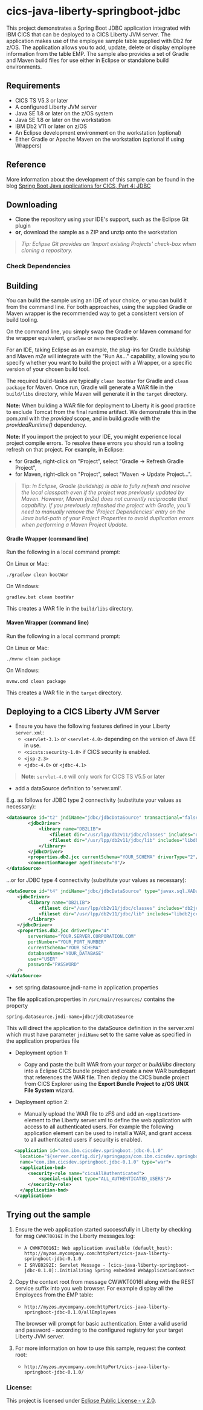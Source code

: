 # cics-java-liberty-springboot-jdbc

This project demonstrates a Spring Boot JDBC application integrated with IBM CICS that can be deployed to a CICS Liberty JVM server. The application makes use of the employee sample table supplied with Db2 for z/OS. The application allows you to add, update, delete or display employee information from the table EMP. The sample also provides a set of Gradle and Maven build files for use either in Eclipse or standalone build environments.

## Requirements

* CICS TS V5.3 or later
* A configured Liberty JVM server
* Java SE 1.8 or later on the z/OS system
* Java SE 1.8 or later on the workstation
* IBM Db2 V11 or later on z/OS
* An Eclipse development environment on the workstation (optional)
* Either Gradle or Apache Maven on the workstation (optional if using Wrappers)

## Reference

More information about the development of this sample can be found in the blog [Spring Boot Java applications for CICS, Part 4: JDBC](https://github.com/cicsdev/cics-java-liberty-springboot-jdbc/blob/master/blog/blog.md)

## Downloading
* Clone the repository using your IDE's support, such as the Eclipse Git plugin
* **or**, download the sample as a ZIP and unzip onto the workstation

>*Tip: Eclipse Git provides an 'Import existing Projects' check-box when cloning a repository.*
### Check Dependencies

## Building

You can build the sample using an IDE of your choice, or you can build it from the command line. For both approaches, using the supplied Gradle or Maven wrapper is the recommended way to get a consistent version of build tooling.

On the command line, you simply swap the Gradle or Maven command for the wrapper equivalent, `gradlew` or `mvnw` respectively.

For an IDE, taking Eclipse as an example, the plug-ins for Gradle *buildship* and Maven *m2e* will integrate with the "Run As..." capability, allowing you to specify whether you want to build the project with a Wrapper, or a specific version of your chosen build tool.

The required build-tasks are typically `clean bootWar` for Gradle and `clean package` for Maven. Once run, Gradle will generate a WAR file in the `build/libs` directory, while Maven will generate it in the `target` directory.

**Note:** When building a WAR file for deployment to Liberty it is good practice to exclude Tomcat from the final runtime artifact. We demonstrate this in the pom.xml with the *provided* scope, and in build.gradle with the *providedRuntime()* dependency.

**Note:** If you import the project to your IDE, you might experience local project compile errors. To resolve these errors you should run a tooling refresh on that project.
For example, in Eclipse: 
* for Gradle, right-click on "Project", select "Gradle -> Refresh Gradle Project", 
* for Maven, right-click on "Project", select "Maven -> Update Project...".

> Tip: *In Eclipse, Gradle (buildship) is able to fully refresh and resolve the local classpath even if the project was previously updated by Maven. However, Maven (m2e) does not currently reciprocate that capability. If you previously refreshed the project with Gradle, you'll need to manually remove the 'Project Dependencies' entry on the Java build-path of your Project Properties to avoid duplication errors when performing a Maven Project Update.*

#### Gradle Wrapper (command line)

Run the following in a local command prompt:

On Linux or Mac:

```shell
./gradlew clean bootWar
```
On Windows:

```shell
gradlew.bat clean bootWar
```

This creates a WAR file in the `build/libs` directory.

#### Maven Wrapper (command line)


Run the following in a local command prompt:

On Linux or Mac:

```shell
./mvnw clean package
```

On Windows:

```shell
mvnw.cmd clean package
```

This creates a WAR file in the `target` directory.

## Deploying to a CICS Liberty JVM Server

- Ensure you have the following features defined in your Liberty `server.xml`:           
    - `<servlet-3.1>` or `<servlet-4.0>` depending on the version of Java EE in use.  
    - `<cicsts:security-1.0>` if CICS security is enabled.
    - `<jsp-2.3>`
    - `<jdbc-4.0>` or `<jdbc-4.1>`

>**Note:** `servlet-4.0` will only work for CICS TS V5.5 or later

- add a dataSource definition to 'server.xml'.

E.g. as follows for JDBC type 2 connectivity (substitute your values as necessary):

``` XML
<dataSource id="t2" jndiName="jdbc/jdbcDataSource" transactional="false" commitOrRollbackOnCleanup="commit">
        <jdbcDriver>   
            <library name="DB2LIB">
                <fileset dir="/usr/lpp/db2v11/jdbc/classes" includes="db2jcc4.jar db2jcc_license_cisuz.jar"/>
                <fileset dir="/usr/lpp/db2v11/jdbc/lib" includes="libdb2jcct2zos4_64.so"/>
            </library>
        </jdbcDriver>
        <properties.db2.jcc currentSchema="YOUR_SCHEMA" driverType="2"/>
        <connectionManager agedTimeout="0"/>
</dataSource>
```        

...or for JDBC type 4 connectivity (substitute your values as necessary):

``` XML
<dataSource id="t4" jndiName="jdbc/jdbcDataSource" type="javax.sql.XADataSource">
    <jdbcDriver>   
        <library name="DB2LIB">
            <fileset dir="/usr/lpp/db2v11/jdbc/classes" includes="db2jcc4.jar db2jcc_license_cisuz.jar"/>
            <fileset dir="/usr/lpp/db2v11/jdbc/lib" includes="libdb2jcct2zos4_64.so"/>
        </library>
    </jdbcDriver>
    <properties.db2.jcc driverType="4" 
        serverName="YOUR.SERVER.CORPORATION.COM"   
        portNumber="YOUR_PORT_NUMBER" 
        currentSchema="YOUR_SCHEMA"       
        databaseName="YOUR_DATABASE" 
        user="USER"
        password="PASSWORD"               
    />     
</dataSource>        
```


- set spring.datasource.jndi-name in application.properties

The file application.properties in `/src/main/resources/` contains the property
``` shell
spring.datasource.jndi-name=jdbc/jdbcDataSource
```
This will direct the application to the dataSource definition in the server.xml which must have parameter `jndiName` set to the same value as specified in the application properties file

- Deployment option 1:
    - Copy and paste the built WAR from your *target* or *build/libs* directory into a Eclipse CICS bundle project and create a new WAR bundlepart that references the WAR file. Then deploy the CICS bundle project from CICS Explorer using the **Export Bundle Project to z/OS UNIX File System** wizard.
    
   
- Deployment option 2:
    - Manually upload the WAR file to zFS and add an `<application>` element to the Liberty server.xml to define the web application with access to all authenticated users. For example the following application element can be used to install a WAR, and grant access to all authenticated users if security is enabled.
 
``` XML
   <application id="com.ibm.cicsdev.springboot.jdbc-0.1.0"  
     location="${server.config.dir}/springapps/com.ibm.cicsdev.springboot.jdbc-0.1.0.war"  
     name="com.ibm.cicsdev.springboot.jdbc-0.1.0" type="war">
     <application-bnd>
        <security-role name="cicsAllAuthenticated">
            <special-subject type="ALL_AUTHENTICATED_USERS"/>
        </security-role>
     </application-bnd>  
   </application>
```

## Trying out the sample
1. Ensure the web application started successfully in Liberty by checking for msg `CWWKT0016I` in the Liberty messages.log:
    - `A CWWKT0016I: Web application available (default_host): http://myzos.mycompany.com:httpPort/cics-java-liberty-springboot-jdbc-0.1.0`
    - `I SRVE0292I: Servlet Message - [cics-java-liberty-springboot-jdbc-0.1.0]:.Initializing Spring embedded WebApplicationContext`

2. Copy the context root from message CWWKT0016I along with the REST service suffix into you web browser. For example display all the Employees from the EMP table:
    - `http://myzos.mycompany.com:httpPort/cics-java-liberty-springboot-jdbc-0.1.0/allEmployees` 

   The browser will prompt for basic authentication. Enter a valid userid and password - according to the configured registry for your target Liberty JVM server.
   
3. For more information on how to use this sample, request the context root:
   - `http://myzos.mycompany.com:httpPort/cics-java-liberty-springboot-jdbc-0.1.0/`
     

### License:
This project is licensed under [Eclipse Public License - v 2.0](LICENSE). 
